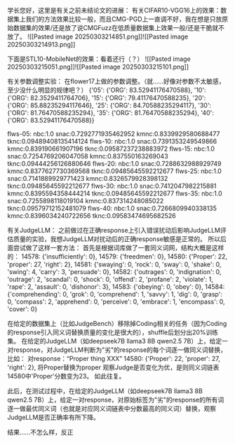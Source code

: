 学长您好，这里是有关之前未结论文的进展：
有关CIFAR10-VGG16上的效果：数据集上我们的方法效果比较一般，而且CMG-PGD上一直调不好，我在想是只放原始数据集的效果/还是放了说CMGFuzz在低质量数据集上效果一般/还是干脆就不放了。
![[Pasted image 20250303214851.png]]![[Pasted image 20250303214913.png]]

下面是STL10-MobileNet的效果：看着还行（？）
![[Pasted image 20250303215051.png]]![[Pasted image 20250303215101.png]]

有关参数调整实验：
在flower17上做的参数调整。（就……好像对参数不太敏感，至少没什么明显的规律吧？）
{'05': {'ORG': 83.52941176470588}, '10': {'ORG': 82.3529411764706}, '15': {'ORG': 79.41176470588235}, '20': {'ORG': 85.88235294117646}, '25': {'ORG': 84.70588235294117}, '30': {'ORG': 81.76470588235294}, '35': {'ORG': 81.76470588235294}, '40': {'ORG': 83.52941176470588}}

flws-05: nbc:1.0 snac:0.7292771935462952 kmnc:0.8339929580688477 tknc:0.09489408135414124
flws-10: nbc:1.0 snac:0.7391353249549866 kmnc:0.839190661907196 tknc:0.09587237238883972
flws-15: nbc:1.0 snac:0.7254769206047058 kmnc:0.837550163269043 tknc:0.09444256126880646
flws-20: nbc:1.0 snac:0.7288632988929749 kmnc:0.8377627730369568 tknc:0.09485645592212677
flws-25: nbc:1.0 snac:0.7141889929771423 kmnc:0.8326579928398132 tknc:0.09485645592212677
flws-30: nbc:1.0 snac:0.7412047982215881 kmnc:0.8395594358444214 tknc:0.09485645592212677
flws-35: nbc:1.0 snac:0.7255898118019104 kmnc:0.837314248085022 tknc:0.09579712152481079
flws-40: nbc:1.0 snac:0.7266809940338135 kmnc:0.8396034240722656 tknc:0.09583474695682526

有关JudgeLLM：
之前做过在正确response上引入错误扰动后影响JudgeLLM评估质量的实验，我想JudgeLLM对扰动后的正确response敏感是正常的。
所以后面尝试做了这样一套方法：
首先是根据词库做了一套同义词网，结构大概是这样的：
14578: {'insufficiently': 0}, 14579: {'freedmen': 0}, 14580: {'Proper': 22, 'proper': 27, 'right': 2}, 14581: {'swaying': 0, 'rock': 0, 'sway': 0, 'shake': 0, 'swing': 4, 'carry': 3, 'persuade': 0}, 14582: {'outrages': 0, 'indignation': 0, 'outrage': 2, 'scandal': 0, 'shock': 0, 'offend': 2, 'profane': 2, 'violate': 1, 'rape': 2, 'assault': 0, 'dishonor': 3}, 14583: {'obeying': 0, 'obey': 0}, 14584: {'comprehending': 0, 'grok': 0, 'comprehend': 1, 'savvy': 1, 'dig': 0, 'grasp': 0, 'compass': 2, 'apprehend': 0, 'perceive': 0, 'embrace': 1, 'encompass': 0, 'cover': 0}

在给定的数据集上（比如JudgeBench）移除掉Coding相关的任务（因为Coding的response引入同义词替换质量的变化是很大的），shuffle后划分出20%训练集。
在给定的JudgeLLM（如deepseek7B llama3 8B qwen2.5 7B）上，给定一对response，对JudgeLLM判断为"劣"的response的每个词逐一做同义词替换，比如：
对response：“Proper thing XXX”
14580: {'Proper': 22, 'proper': 27, 'right': 2},
将Proper替换为proper 观察Judge是否变化为优，是则同义词链表14580中'Proper'分数变为23。
如此往复。

此后，在测试过程中，在给定的JudgeLLM（如deepseek7B llama3 8B qwen2.5 7B）上，给定一对response，对原始标签为"劣"的response的所有词逐一做最优同义词（也就是对应同义词链表中分数最高的同义词）替换，观察JudgeLLM是否正确率有所下降。

结果……不怎么样，反正